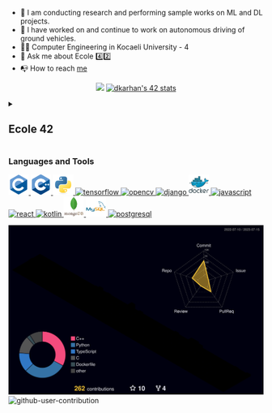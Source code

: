 * 🔭 I am conducting research and performing sample works on ML and DL projects.
* 🤖 I have worked on and continue to work on autonomous driving of ground vehicles.
* 👨‍🎓 Computer Engineering in Kocaeli University - 4
* 🔎 Ask me about Ecole 4️⃣2️⃣
* 📭 How to reach [me](https://www.linkedin.com/in/denizkarhan/)

<p align="center">
   <a href="https://profile.intra.42.fr/users/dkarhan"><img width="48%" src="https://badge42.vercel.app/api/v2/cl5c70zd0005508mjjrh9t27e/stats?cursusId=21&coalitionId=359" /></a>
  <a href="https://profile.intra.42.fr/users/dkarhan"><img width="48%" src="https://badge42.vercel.app/api/v2/cl5c70zd0005508mjjrh9t27e/stats?cursusId=9&coalitionId=piscine" alt="dkarhan's 42 stats"/></a>
</p>

<details>
   <summary><h2> Ecole 42 </h2></summary>
   
   | Project | Score | Project | Score |
   | :---: | :---: | :---: | :---: |
   | `libft` | <a > <img src="https://badge42.vercel.app/api/v2/cl5c70zd0005508mjjrh9t27e/project/2473094"/> </a> | `get_next_line` | <a > <img src="https://badge42.vercel.app/api/v2/cl5c70zd0005508mjjrh9t27e/project/2508633"/> </a> |
   | `ft_printf` | <a > <img src="https://badge42.vercel.app/api/v2/cl5c70zd0005508mjjrh9t27e/project/2508634"/> </a> | `Born2beroot` | <a > <img src="https://badge42.vercel.app/api/v2/cl5c70zd0005508mjjrh9t27e/project/2513590"/> </a> |
   | `push_swap` | <a > <img src="https://badge42.vercel.app/api/v2/cl5c70zd0005508mjjrh9t27e/project/2539638"/> </a> | `minitalk` | <a > <img src="https://badge42.vercel.app/api/v2/cl5c70zd0005508mjjrh9t27e/project/2570042"/> </a> |
   | `fract-ol` | <a > <img src="https://badge42.vercel.app/api/v2/cl5c70zd0005508mjjrh9t27e/project/2573778"/> </a> | `Philosophers` | <a > <img src="https://badge42.vercel.app/api/v2/cl5c70zd0005508mjjrh9t27e/project/2640467"/> </a> |
   | `minishell` | <a > <img src="https://badge42.vercel.app/api/v2/cl5c70zd0005508mjjrh9t27e/project/2704641"/> </a> | `NetPractice` | <a > <img src="https://badge42.vercel.app/api/v2/cl5c70zd0005508mjjrh9t27e/project/2776469"/> </a> |
   | `CPP Module 00` | <a > <img src="https://badge42.vercel.app/api/v2/cl5c70zd0005508mjjrh9t27e/project/2781301"/> </a> | `CPP Module 01` | <a > <img src="https://badge42.vercel.app/api/v2/cl5c70zd0005508mjjrh9t27e/project/2794922"/> </a> |
   | `CPP Module 02` | <a > <img src="https://badge42.vercel.app/api/v2/cl5c70zd0005508mjjrh9t27e/project/2820907"/> </a> | `CPP Module 03` | <a > <img src="https://badge42.vercel.app/api/v2/cl5c70zd0005508mjjrh9t27e/project/2858244"/> </a> |
   | `CPP Module 04` | <a > <img src="https://badge42.vercel.app/api/v2/cl5c70zd0005508mjjrh9t27e/project/2907237"/> </a> | `CPP Module 05` | <a > <img src="https://badge42.vercel.app/api/v2/cl5c70zd0005508mjjrh9t27e/project/2909771"/> </a> |
   | `CPP Module 06` | <a > <img src="https://badge42.vercel.app/api/v2/cl5c70zd0005508mjjrh9t27e/project/2909840"/> </a> | `CPP Module 07` | <a > <img src="https://badge42.vercel.app/api/v2/cl5c70zd0005508mjjrh9t27e/project/2911017"/> </a> |
   | `CPP Module 08` | <a > <img src="https://badge42.vercel.app/api/v2/cl5c70zd0005508mjjrh9t27e/project/2911162"/> </a> | `CPP Module 09` | <a > <img src="https://badge42.vercel.app/api/v2/cl5c70zd0005508mjjrh9t27e/project/3027881"/> </a> |
   | `cub3d` | <a > <img src="https://badge42.vercel.app/api/v2/cl5c70zd0005508mjjrh9t27e/project/2781296"/> </a> | `Inception` | <a > <img src="https://badge42.vercel.app/api/v2/cl5c70zd0005508mjjrh9t27e/project/2952014"/> </a> |
   | `ft_irc` | <a > <img src="https://badge42.vercel.app/api/v2/cl5c70zd0005508mjjrh9t27e/project/3040069"/> </a> | `ft_transcendence` | <a > <img src="https://badge42.vercel.app/api/v2/cl5c70zd0005508mjjrh9t27e/project/3067979"/> </a> |
   | `ft_linear_regression` | <a > <img src="https://badge42.vercel.app/api/v2/cl5c70zd0005508mjjrh9t27e/project/3171149"/> </a> |
</details>

<h3 align="left">Languages and Tools</h3>
<p align="left"> 
<a href="https://www.cprogramming.com/" target="_blank" rel="noreferrer"> <img src="https://raw.githubusercontent.com/devicons/devicon/master/icons/c/c-original.svg" alt="c" width="40" height="40"/> </a>
<a href="https://www.w3schools.com/cpp/" target="_blank" rel="noreferrer"> <img src="https://raw.githubusercontent.com/devicons/devicon/master/icons/cplusplus/cplusplus-original.svg" alt="cplusplus" width="40" height="40"/> </a>
<a href="https://www.python.org" target="_blank" rel="noreferrer"> <img src="https://raw.githubusercontent.com/devicons/devicon/master/icons/python/python-original.svg" alt="python" width="40" height="40"/> </a>
<a href="https://www.tensorflow.org" target="_blank" rel="noreferrer"> <img src="https://www.vectorlogo.zone/logos/tensorflow/tensorflow-icon.svg" alt="tensorflow" width="40" height="40"/> </a>
<a href="https://opencv.org/" target="_blank" rel="noreferrer"> <img src="https://www.vectorlogo.zone/logos/opencv/opencv-icon.svg" alt="opencv" width="40" height="40"/> </a>
<a href="https://www.djangoproject.com/" target="_blank" rel="noreferrer"> <img src="https://cdn.worldvectorlogo.com/logos/django.svg" alt="django" width="40" height="40"/> </a>
<a href="https://www.docker.com/" target="_blank" rel="noreferrer"> <img src="https://raw.githubusercontent.com/devicons/devicon/master/icons/docker/docker-original-wordmark.svg" alt="docker" width="40" height="40"/> </a>
<a href="https://www.javascript.com/" target="_blank" rel="noreferrer"> <img src="https://upload.wikimedia.org/wikipedia/commons/thumb/9/99/Unofficial_JavaScript_logo_2.svg/1024px-Unofficial_JavaScript_logo_2.svg.png" alt="javascript" width="40" height="40"/> </a>
<a href="https://www.react.com/" target="_blank" rel="noreferrer"> <img src="https://upload.wikimedia.org/wikipedia/commons/thumb/a/a7/React-icon.svg/1024px-React-icon.svg.png" alt="react" width="40" height="35"/> </a>
<a href="https://kotlinlang.org/" target="_blank" rel="noreferrer"> <img src="https://upload.wikimedia.org/wikipedia/commons/thumb/0/06/Kotlin_Icon.svg/2048px-Kotlin_Icon.svg.png" alt="kotlin" width="40" height="40"/> </a>
<a href="https://www.mongodb.com/" target="_blank" rel="noreferrer"> <img src="https://raw.githubusercontent.com/devicons/devicon/master/icons/mongodb/mongodb-original-wordmark.svg" alt="mongodb" width="40" height="40"/> </a>
<a href="https://www.mysql.com/" target="_blank" rel="noreferrer"> <img src="https://raw.githubusercontent.com/devicons/devicon/master/icons/mysql/mysql-original-wordmark.svg" alt="mysql" width="40" height="40"/> </a>
<a href="https://www.postgresql.org/" target="_blank" rel="noreferrer"> <img src="https://upload.wikimedia.org/wikipedia/commons/thumb/2/29/Postgresql_elephant.svg/1024px-Postgresql_elephant.svg.png" alt="postgresql" width="40" height="40"/> </a>
</p>

![](./profile-3d-contrib/profile-night-rainbow.svg)
![github-user-contribution](https://github.com/denizkarhan/denizkarhan/assets/81527587/a974c6e2-6bc0-4fdd-a31e-ab28bcf59bd6)


